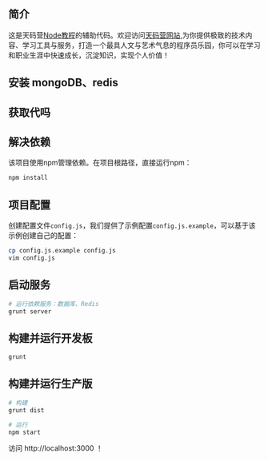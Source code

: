 ## 简介

这是天码营[Node教程](http://tianmaying.com/course/node)的辅助代码。欢迎访问[天码营网站](http://tianmaying.com),为你提供极致的技术内容、学习工具与服务，打造一个最具人文与艺术气息的程序员乐园，你可以在学习和职业生涯中快速成长，沉淀知识，实现个人价值！

## 安装 mongoDB、redis

## 获取代吗

## 解决依赖

该项目使用npm管理依赖。在项目根路径，直接运行npm：

```bash
npm install
```

## 项目配置

创建配置文件`config.js`，我们提供了示例配置`config.js.example`，可以基于该示例创建自己的配置：

```bash
cp config.js.example config.js
vim config.js
```

## 启动服务

```bash
# 运行依赖服务：数据库、Redis
grunt server
```

## 构建并运行开发板

```bash
grunt
```

## 构建并运行生产版

```bash
# 构建
grunt dist

# 运行
npm start
```

访问 http://localhost:3000 ！

